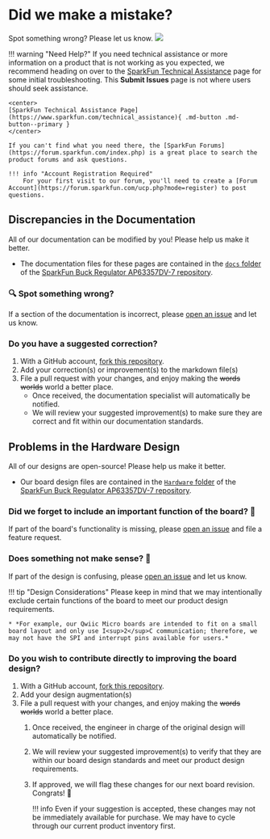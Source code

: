 # Did we make a mistake?

Spot something wrong? Please let us know. <a href="https://github.com/sparkfun/SparkFun_Buck_Regulator_AP63357DV-7/issues" alt="Issues"><img src="https://img.shields.io/github/issues/sparkfun/SparkFun_Buck_Regulator_AP63357DV-7.svg" /></a>

<!-- Technical Assistance Box -->
!!! warning "Need Help?"
    If you need technical assistance or more information on a product that is not working as you expected, we recommend heading on over to the [SparkFun Technical Assistance](https://www.sparkfun.com/technical_assistanc) page for some initial troubleshooting. This **Submit Issues** page is not where users should seek assistance.

    <center>
    [SparkFun Technical Assistance Page](https://www.sparkfun.com/technical_assistance){ .md-button .md-button--primary }
    </center>
    
    If you can't find what you need there, the [SparkFun Forums](https://forum.sparkfun.com/index.php) is a great place to search the product forums and ask questions.
    
    !!! info "Account Registration Required"
        For your first visit to our forum, you'll need to create a [Forum Account](https://forum.sparkfun.com/ucp.php?mode=register) to post questions.


## Discrepancies in the Documentation

All of our documentation can be modified by you! Please help us make it better.

* The documentation files for these pages are contained in the [`docs` folder](https://github.com/sparkfun/SparkFun_Buck_Regulator_AP63357DV-7/tree/main/docs) of the [SparkFun Buck Regulator AP63357DV-7 repository](https://github.com/sparkfun/SparkFun_Buck_Regulator_AP63357DV-7).

### 🔍 Spot something wrong?
If a section of the documentation is incorrect, please [open an issue](https://github.com/sparkfun/SparkFun_Buck_Regulator_AP63357DV-7/issues) and let us know.

### Do you have a suggested correction?
1. With a GitHub account, [fork this repository](https://github.com/sparkfun/SparkFun_Buck_Regulator_AP63357DV-7/fork).
2. Add your correction(s) or improvement(s) to the markdown file(s)
3. File a pull request with your changes, and enjoy making the ~~words~~ ~~worlds~~ world a better place.
	* Once received, the documentation specialist will automatically be notified.
	* We will review your suggested improvement(s) to make sure they are correct and fit within our documentation standards.

## Problems in the Hardware Design

All of our designs are open-source! Please help us make it better.

* Our board design files are contained in the [`Hardware` folder](https://github.com/sparkfun/SparkFun_Buck_Regulator_AP63357DV-7/tree/main/Hardware) of the [SparkFun Buck Regulator AP63357DV-7 repository](https://github.com/sparkfun/SparkFun_Buck_Regulator_AP63357DV-7).

### Did we forget to include an important function of the board? 🤦

If part of the board's functionality is missing, please [open an issue](https://github.com/sparkfun/SparkFun_Buck_Regulator_AP63357DV-7/issues) and file a feature request.

### Does something not make sense? 🤔
If part of the design is confusing, please [open an issue](https://github.com/sparkfun/SparkFun_Buck_Regulator_AP63357DV-7/issues) and let us know.

!!! tip "Design Considerations"
	Please keep in mind that we may intentionally exclude certain functions of the board to meet our product design requirements.
	
	* *For example, our Qwiic Micro boards are intended to fit on a small board layout and only use I<sup>2</sup>C communication; therefore, we may not have the SPI and interrupt pins available for users.*


### Do you wish to contribute directly to improving the board design?
1. With a GitHub account, [fork this repository](https://github.com/sparkfun/SparkFun_Buck_Regulator_AP63357DV-7/fork).
2. Add your design augmentation(s)
3. File a pull request with your changes, and enjoy making the ~~words~~ ~~worlds~~ world a better place.
	1. Once received, the engineer in charge of the original design will automatically be notified.
	2. We will review your suggested improvement(s) to verify that they are within our board design standards and meet our product design requirements.
	3. If approved, we will flag these changes for our next board revision. Congrats! 🍻

		!!! info
			Even if your suggestion is accepted, these changes may not be immediately available for purchase. We may have to cycle through our current product inventory first.
